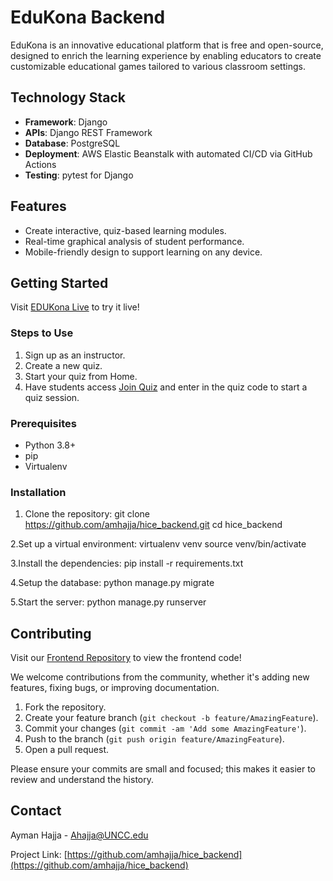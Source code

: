 # EduKona Backend

EduKona is an innovative educational platform that is free and open-source, designed to enrich the learning experience by enabling educators to create customizable educational games tailored to various classroom settings.

## Technology Stack

- **Framework**: Django
- **APIs**: Django REST Framework
- **Database**: PostgreSQL
- **Deployment**: AWS Elastic Beanstalk with automated CI/CD via GitHub Actions
- **Testing**: pytest for Django

## Features

- Create interactive, quiz-based learning modules.
- Real-time graphical analysis of student performance.
- Mobile-friendly design to support learning on any device.

## Getting Started

Visit [EDUKona Live](https://pr21.edukona.com/) to try it live!

### Steps to Use
1. Sign up as an instructor.
2. Create a new quiz.
3. Start your quiz from Home.
4. Have students access [Join Quiz](https://pr21.edukona.com/join) and enter in the quiz code to start a quiz session.

### Prerequisites

- Python 3.8+
- pip
- Virtualenv

### Installation

1. Clone the repository:
   git clone https://github.com/amhajja/hice_backend.git
   cd hice_backend
   
2.Set up a virtual environment:
virtualenv venv
source venv/bin/activate

3.Install the dependencies:
pip install -r requirements.txt

4.Setup the database:
python manage.py migrate

5.Start the server:
python manage.py runserver

## Contributing

Visit our [Frontend Repository](https://github.com/amhajja/hice_frontend) to view the frontend code!

We welcome contributions from the community, whether it's adding new features, fixing bugs, or improving documentation.

1. Fork the repository.
2. Create your feature branch (`git checkout -b feature/AmazingFeature`).
3. Commit your changes (`git commit -am 'Add some AmazingFeature'`).
4. Push to the branch (`git push origin feature/AmazingFeature`).
5. Open a pull request.

Please ensure your commits are small and focused; this makes it easier to review and understand the history.

## Contact

Ayman Hajja - Ahajja@UNCC.edu

Project Link: [https://github.com/amhajja/hice_backend](https://github.com/amhajja/hice_backend)
